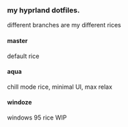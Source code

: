 ### my hyprland dotfiles.
different branches are my different rices

#### master
default rice

#### aqua
chill mode rice, minimal UI, max relax

#### windoze
windows 95 rice WIP
